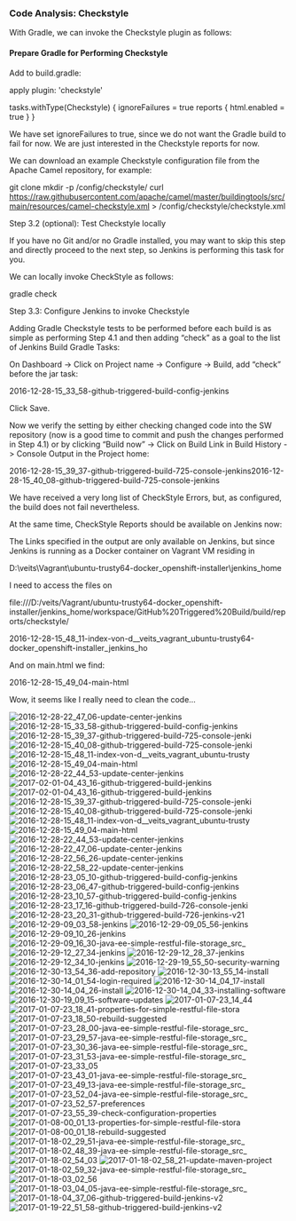 ### Code Analysis: Checkstyle

With Gradle, we can invoke the Checkstyle plugin as follows:

#### Prepare Gradle for Performing Checkstyle

Add to build.gradle:

apply plugin: 'checkstyle'

tasks.withType(Checkstyle) {
 ignoreFailures = true
 reports {
 html.enabled = true
 }
}

We have set ignoreFailures to true, since we do not want the Gradle build to fail for now. We are just interested in the Checkstyle reports for now.

We can download an example Checkstyle configuration file from the Apache Camel repository, for example:

git clone <yourprojectURL>
mkdir -p <yourprojectDir>/config/checkstyle/
curl https://raw.githubusercontent.com/apache/camel/master/buildingtools/src/main/resources/camel-checkstyle.xml > <yourprojectDir>/config/checkstyle/checkstyle.xml

Step 3.2 (optional): Test Checkstyle locally

If you have no Git and/or no Gradle installed, you may want to skip this step and directly proceed to the next step, so Jenkins is performing this task for you.

We can locally invoke CheckStyle as follows:

gradle check

Step 3.3: Configure Jenkins to invoke Checkstyle

Adding Gradle Checkstyle tests to be performed before each build is as simple as performing Step 4.1 and then adding “check” as a goal to the list of Jenkins Build Gradle Tasks:

On Dashboard -> Click on Project name -> Configure -> Build, add “check” before the jar task:

2016-12-28-15_33_58-github-triggered-build-config-jenkins

Click Save.

Now we verify the setting by either checking changed code into the SW repository (now is a good time to commit and push the changes performed in Step 4.1) or by clicking “Build now” -> Click on Build Link in Build History -> Console Output in the Project home:

2016-12-28-15_39_37-github-triggered-build-725-console-jenkins2016-12-28-15_40_08-github-triggered-build-725-console-jenkins

We have received a very long list of CheckStyle Errors, but, as configured, the build does not fail nevertheless.

At the same time, CheckStyle Reports should be available on Jenkins now:

The Links specified in the output are only available on Jenkins, but since Jenkins is running as a Docker container on Vagrant VM residing in

D:\veits\Vagrant\ubuntu-trusty64-docker_openshift-installer\jenkins_home

I need to access the files on

file:///D:/veits/Vagrant/ubuntu-trusty64-docker_openshift-installer/jenkins_home/workspace/GitHub%20Triggered%20Build/build/reports/checkstyle/

2016-12-28-15_48_11-index-von-d__veits_vagrant_ubuntu-trusty64-docker_openshift-installer_jenkins_ho

And on main.html we find:

2016-12-28-15_49_04-main-html

Wow, it seems like I really need to clean the code…


![2016-12-28-22_47_06-update-center-jenkins](https://user-images.githubusercontent.com/558905/38052008-ed296fce-329d-11e8-99ec-248d7f5129a6.png)
![2016-12-28-15_33_58-github-triggered-build-config-jenkins](https://user-images.githubusercontent.com/558905/38052009-ed39b58c-329d-11e8-9b38-0a6fbf8e7e3c.png)
![2016-12-28-15_39_37-github-triggered-build-725-console-jenki](https://user-images.githubusercontent.com/558905/38052010-ed48593e-329d-11e8-809a-ac8325d15f90.png)
![2016-12-28-15_40_08-github-triggered-build-725-console-jenki](https://user-images.githubusercontent.com/558905/38052013-ed832154-329d-11e8-877b-d1e0aa71d0f7.png)
![2016-12-28-15_48_11-index-von-d__veits_vagrant_ubuntu-trusty](https://user-images.githubusercontent.com/558905/38052015-edc0513c-329d-11e8-8df2-136a308eab49.png)
![2016-12-28-15_49_04-main-html](https://user-images.githubusercontent.com/558905/38052017-edde386e-329d-11e8-9120-f29446c18c7c.png)
![2016-12-28-22_44_53-update-center-jenkins](https://user-images.githubusercontent.com/558905/38052018-ee0161c2-329d-11e8-94ac-868da5a0d0b2.png)
![2017-02-01-04_43_16-github-triggered-build-jenkins](https://user-images.githubusercontent.com/558905/38051154-7241f828-329b-11e8-9732-48d15d74027d.png)
![2017-02-01-04_43_16-github-triggered-build-jenkins](https://user-images.githubusercontent.com/558905/38052765-4d579b76-32a0-11e8-862d-3247a79eeb93.png)
![2016-12-28-15_39_37-github-triggered-build-725-console-jenki](https://user-images.githubusercontent.com/558905/38052766-4d713ffe-32a0-11e8-9fa0-e8fc8a7cc0f1.png)
![2016-12-28-15_40_08-github-triggered-build-725-console-jenki](https://user-images.githubusercontent.com/558905/38052767-4d90bec4-32a0-11e8-90cf-ac54e32867e9.png)
![2016-12-28-15_48_11-index-von-d__veits_vagrant_ubuntu-trusty](https://user-images.githubusercontent.com/558905/38052768-4d9d79a2-32a0-11e8-9f2d-f2c6665423ac.png)
![2016-12-28-15_49_04-main-html](https://user-images.githubusercontent.com/558905/38052769-4dbf0392-32a0-11e8-8b35-e810fe265585.png)
![2016-12-28-22_44_53-update-center-jenkins](https://user-images.githubusercontent.com/558905/38052770-4dd3b404-32a0-11e8-8ce9-0837b75b73a7.png)
![2016-12-28-22_47_06-update-center-jenkins](https://user-images.githubusercontent.com/558905/38052771-4de09520-32a0-11e8-823c-6d561013a648.png)
![2016-12-28-22_56_26-update-center-jenkins](https://user-images.githubusercontent.com/558905/38052772-4df0e47a-32a0-11e8-852c-1cd374b03f05.png)
![2016-12-28-22_58_22-update-center-jenkins](https://user-images.githubusercontent.com/558905/38052774-4dfef3bc-32a0-11e8-99b7-bf99a89a5719.png)
![2016-12-28-23_05_10-github-triggered-build-config-jenkins](https://user-images.githubusercontent.com/558905/38052775-4e0d2248-32a0-11e8-910c-ab96a3bcb37b.png)
![2016-12-28-23_06_47-github-triggered-build-config-jenkins](https://user-images.githubusercontent.com/558905/38052776-4e48f4e4-32a0-11e8-9d68-f90e9a3d2a3b.png)
![2016-12-28-23_10_57-github-triggered-build-config-jenkins](https://user-images.githubusercontent.com/558905/38052777-4e57a35e-32a0-11e8-97bb-ac5aa8f7741d.png)
![2016-12-28-23_17_16-github-triggered-build-726-console-jenki](https://user-images.githubusercontent.com/558905/38052778-4e8652f8-32a0-11e8-932d-c7f8ca8c5930.png)
![2016-12-28-23_20_31-github-triggered-build-726-jenkins-v21](https://user-images.githubusercontent.com/558905/38052779-4ebc99bc-32a0-11e8-8ec7-bfad354f66e6.png)
![2016-12-29-09_03_58-jenkins](https://user-images.githubusercontent.com/558905/38052780-4ec997a2-32a0-11e8-8507-8a6e054e634c.png)
![2016-12-29-09_05_56-jenkins](https://user-images.githubusercontent.com/558905/38052781-4ee425a4-32a0-11e8-9237-6b22c30a222c.png)
![2016-12-29-09_10_26-jenkins](https://user-images.githubusercontent.com/558905/38052782-4ef75fc0-32a0-11e8-9e49-09c8d6d78564.png)
![2016-12-29-09_16_30-java-ee-simple-restful-file-storage_src_](https://user-images.githubusercontent.com/558905/38052783-4f058c6c-32a0-11e8-9e08-5bf9a1d7890c.png)
![2016-12-29-12_27_34-jenkins](https://user-images.githubusercontent.com/558905/38052784-4f1bfefc-32a0-11e8-891d-3f366be5b01b.png)
![2016-12-29-12_28_37-jenkins](https://user-images.githubusercontent.com/558905/38052785-4f31518a-32a0-11e8-9cce-2ad6275b7698.png)
![2016-12-29-12_34_10-jenkins](https://user-images.githubusercontent.com/558905/38052786-4f4421b6-32a0-11e8-8c40-8b805a09a77e.png)
![2016-12-29-19_55_50-security-warning](https://user-images.githubusercontent.com/558905/38052788-4f7c8c18-32a0-11e8-9654-5dfddb268cd5.png)
![2016-12-30-13_54_36-add-repository](https://user-images.githubusercontent.com/558905/38052789-4f8bbc42-32a0-11e8-9bad-9110e449e29a.png)
![2016-12-30-13_55_14-install](https://user-images.githubusercontent.com/558905/38052790-4f9d8454-32a0-11e8-8910-698fdf9bd277.png)
![2016-12-30-14_01_54-login-required](https://user-images.githubusercontent.com/558905/38052791-4fac44d0-32a0-11e8-8e23-a4b4cf7fdf66.png)
![2016-12-30-14_04_17-install](https://user-images.githubusercontent.com/558905/38052793-4fd2c7cc-32a0-11e8-9674-9c34e783c03c.png)
![2016-12-30-14_04_26-install](https://user-images.githubusercontent.com/558905/38052794-4fe32356-32a0-11e8-92b7-29124bee1382.png)
![2016-12-30-14_04_33-installing-software](https://user-images.githubusercontent.com/558905/38052795-4fef3ac4-32a0-11e8-899e-7db8d964ff25.png)
![2016-12-30-19_09_15-software-updates](https://user-images.githubusercontent.com/558905/38052796-4ffb4896-32a0-11e8-95c2-758302d54a9d.png)
![2017-01-07-23_14_44](https://user-images.githubusercontent.com/558905/38052797-500728be-32a0-11e8-814c-cfe955cdeb73.png)
![2017-01-07-23_18_41-properties-for-simple-restful-file-stora](https://user-images.githubusercontent.com/558905/38052798-503a982a-32a0-11e8-8127-68c58d309b76.png)
![2017-01-07-23_18_50-rebuild-suggested](https://user-images.githubusercontent.com/558905/38052800-50494154-32a0-11e8-86e1-efc7a35f590c.png)
![2017-01-07-23_28_00-java-ee-simple-restful-file-storage_src_](https://user-images.githubusercontent.com/558905/38052802-505730ca-32a0-11e8-9599-06ba1cf8cd17.png)
![2017-01-07-23_29_57-java-ee-simple-restful-file-storage_src_](https://user-images.githubusercontent.com/558905/38052803-5064e08a-32a0-11e8-83ea-b9bfbc0aaf60.png)
![2017-01-07-23_30_36-java-ee-simple-restful-file-storage_src_](https://user-images.githubusercontent.com/558905/38052804-5072a0a8-32a0-11e8-908f-4f2679097a8e.png)
![2017-01-07-23_31_53-java-ee-simple-restful-file-storage_src_](https://user-images.githubusercontent.com/558905/38052805-50853ce0-32a0-11e8-83b9-cf2d8685f9d8.png)
![2017-01-07-23_33_05](https://user-images.githubusercontent.com/558905/38052807-5106da5c-32a0-11e8-9a48-ed9cb1572d20.png)
![2017-01-07-23_43_01-java-ee-simple-restful-file-storage_src_](https://user-images.githubusercontent.com/558905/38052808-51633a22-32a0-11e8-8023-ec37782b4d13.png)
![2017-01-07-23_49_13-java-ee-simple-restful-file-storage_src_](https://user-images.githubusercontent.com/558905/38052809-51760bb6-32a0-11e8-8155-8f94490cb310.png)
![2017-01-07-23_52_04-java-ee-simple-restful-file-storage_src_](https://user-images.githubusercontent.com/558905/38052810-5185c042-32a0-11e8-8ecc-89c207677293.png)
![2017-01-07-23_52_57-preferences](https://user-images.githubusercontent.com/558905/38052811-51989546-32a0-11e8-88ba-df37e04c90fe.png)
![2017-01-07-23_55_39-check-configuration-properties](https://user-images.githubusercontent.com/558905/38052812-51ab0186-32a0-11e8-8e8e-9120973dd5ea.png)
![2017-01-08-00_01_13-properties-for-simple-restful-file-stora](https://user-images.githubusercontent.com/558905/38052813-51bfc4b8-32a0-11e8-9cda-d74dc61995c2.png)
![2017-01-08-00_01_18-rebuild-suggested](https://user-images.githubusercontent.com/558905/38052814-51cdd8d2-32a0-11e8-9906-efc2a151fa4e.png)
![2017-01-18-02_29_51-java-ee-simple-restful-file-storage_src_](https://user-images.githubusercontent.com/558905/38052815-51dce426-32a0-11e8-831e-d69cee8c56f4.png)
![2017-01-18-02_48_39-java-ee-simple-restful-file-storage_src_](https://user-images.githubusercontent.com/558905/38052816-51eb3cec-32a0-11e8-8ba3-a900205c32f4.png)
![2017-01-18-02_54_03](https://user-images.githubusercontent.com/558905/38052817-51fd73bc-32a0-11e8-842c-c317e1a66fb9.png)
![2017-01-18-02_58_21-update-maven-project](https://user-images.githubusercontent.com/558905/38052818-52145aaa-32a0-11e8-88d6-679ba5e72d14.png)
![2017-01-18-02_59_32-java-ee-simple-restful-file-storage_src_](https://user-images.githubusercontent.com/558905/38052819-52211664-32a0-11e8-8a56-c45571506b8c.png)
![2017-01-18-03_02_56](https://user-images.githubusercontent.com/558905/38052820-522e174c-32a0-11e8-9c99-7ac0b68abba9.png)
![2017-01-18-03_04_05-java-ee-simple-restful-file-storage_src_](https://user-images.githubusercontent.com/558905/38052821-523b1b5e-32a0-11e8-8887-921ae9a215dd.png)
![2017-01-18-04_37_06-github-triggered-build-jenkins-v2](https://user-images.githubusercontent.com/558905/38052822-52471652-32a0-11e8-8549-09ce7d8d180c.png)
![2017-01-19-22_51_58-github-triggered-build-jenkins-v2](https://user-images.githubusercontent.com/558905/38052823-5257790c-32a0-11e8-9b31-66d6789fb136.png)
